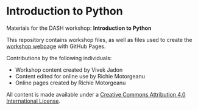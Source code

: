 # Introduction to Python
Materials for the DASH workshop: **Introduction to Python**  

This repository contains workshop files, as well as files used to create the [workshop webpage](https://scds.github.io/intro-python/) with GitHub Pages. 

Contributions by the following individuals: 
- Workshop content created by Vivek Jadon
- Content edited for online use by Richie Motorgeanu
- Online pages created by Richie Motorgeanu

All content is made available under a [Creative Commons Attribution 4.0 International License](https://creativecommons.org/licenses/by/4.0/).
